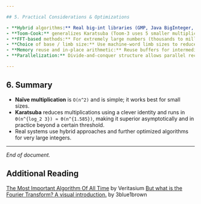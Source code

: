```yaml
---

## 5. Practical Considerations & Optimizations

- **Hybrid algorithms:** Real big-int libraries (GMP, Java BigInteger, Python ints) use a sequence of algorithms: schoolbook → Karatsuba → Toom-Cook → FFT-based (Schönhage–Strassen or Fürer) as `n` grows.
- **Toom-Cook:** generalizes Karatsuba (Toom-3 uses 5 smaller multiplications) and offers better exponents for larger `n`.
- **FFT-based methods:** For extremely large numbers (thousands to millions of digits), convolution via FFT gives `O(n log n)` or slightly higher.
- **Choice of base / limb size:** Use machine-word limb sizes to reduce number of limbs and exploit native multiplication.
- **Memory reuse and in-place arithmetic:** Reuse buffers for intermediate results to reduce allocations and GC pressure.
- **Parallelization:** Divide-and-conquer structure allows parallel recursive calls for big inputs.

---
```


## 6. Summary

- **Naïve multiplication** is `O(n^2)` and is simple; it works best for small sizes.
- **Karatsuba** reduces multiplications using a clever identity and runs in `Θ(n^{log_2 3}) ≈ Θ(n^{1.585})`, making it superior asymptotically and in practice beyond a certain threshold.
- Real systems use hybrid approaches and further optimized algorithms for very large integers.

---

_End of document._

$$
$$

## Additional Reading

[The Most Important Algorithm Of All Time](https://www.youtube.com/watch?v=nmgFG7PUHfo) by Veritasium
[But what is the Fourier Transform? A visual introduction.](https://www.youtube.com/watch?v=spUNpyF58BY) by 3blue1brown
